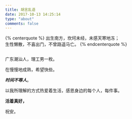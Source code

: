 ```yaml
---
title: 胡言乱语 
date: 2017-10-13 14:25:14
type: "about"
comments: false
---
```


{% centerquote %}
出生南方，坎坷未经，未感天寒地冻；<br/>
生性懒散，不喜出门，不曾路遥马亡。 
{% endcenterquote %}

<p><img class="img-right" src="https://image-1251774567.cosgz.myqcloud.com/blog/2018-01-31-kristina-m-m.jpg" alt=""/></p>

广东潮汕人，理工男一枚。

在慢慢地成熟，希望快些。

***时间不等人***。

以我所理解的方式热爱着生活，感恩身边的每个人，每件事。

**活着真好，**

祝安。





